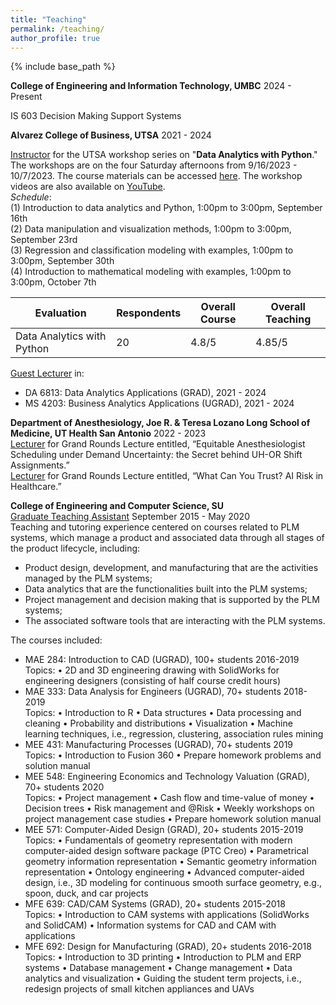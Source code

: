 ```yaml
---
title: "Teaching"
permalink: /teaching/
author_profile: true
---
```



{% include base_path %}

**College of Engineering and Information Technology, UMBC** 2024 - Present

IS 603 Decision Making Support Systems

**Alvarez College of Business, UTSA** 2021 - 2024




<ins>Instructor</ins> for the UTSA workshop series on "**Data Analytics with Python**." 
The workshops are on the four Saturday afternoons from 9/16/2023 - 10/7/2023.
The course materials can be accessed <a href="https://drive.google.com/drive/folders/12eP55Jn_vKMDF2kcyEPCrGAgc0rREKXn">here</a>.
The workshop videos are also available on 
<a href="https://youtube.com/playlist?list=PLwULGI0TbkccvUbA7zRMJlSER76X5O6aE&si=vfJw56FfLjB5Io_U">YouTube</a>.\
*Schedule*:\
(1) Introduction to data analytics and Python, 1:00pm to 3:00pm, September 16th\
(2) Data manipulation and visualization methods, 1:00pm to 3:00pm, September 23rd\
(3) Regression and classification modeling with examples, 1:00pm to 3:00pm, September 30th\
(4) Introduction to mathematical modeling with examples, 1:00pm to 3:00pm, October 7th

| Evaluation                  | Respondents | Overall Course | Overall Teaching |
|-----------------------------|-------------|----------------|------------------|
| Data Analytics with Python  | 20          | 4.8/5          | 4.85/5           |


<ins>Guest Lecturer</ins> in:
- DA 6813: Data Analytics Applications (GRAD), 2021 - 2024
- MS 4203: Business Analytics Applications (UGRAD), 2021 - 2024

**Department of Anesthesiology, Joe R. & Teresa Lozano Long School of Medicine, UT Health San Antonio** 2022 - 2023\
<ins>Lecturer</ins> for Grand Rounds Lecture entitled, “Equitable Anesthesiologist 
Scheduling under Demand Uncertainty: the Secret behind UH-OR Shift Assignments.”\
<ins>Lecturer</ins> for Grand Rounds Lecture entitled, “What Can You Trust? AI Risk in Healthcare.”

**College of Engineering and Computer Science, SU**\
<ins>Graduate Teaching Assistant</ins> September 2015 - May 2020\
Teaching and tutoring experience centered on courses related to PLM systems, which
manage a product and associated data through all stages of the product lifecycle,
including:
- Product design, development, and manufacturing that are the activities managed
by the PLM systems;
- Data analytics that are the functionalities built into the PLM systems;
- Project management and decision making that is supported by the PLM systems;
- The associated software tools that are interacting with the PLM systems.

The courses included:
- MAE 284: Introduction to CAD (UGRAD), 100+ students 2016-2019\
Topics: • 2D and 3D engineering drawing with SolidWorks for engineering designers
(consisting of half course credit hours)
- MAE 333: Data Analysis for Engineers (UGRAD), 70+ students 2018-2019\
Topics: • Introduction to R • Data structures • Data processing and cleaning • Probability
and distributions • Visualization • Machine learning techniques, i.e., regression,
clustering, association rules mining
- MEE 431: Manufacturing Processes (UGRAD), 70+ students 2019\
Topics: • Introduction to Fusion 360 • Prepare homework problems and solution manual
- MEE 548: Engineering Economics and Technology Valuation (GRAD), 70+ students 2020\
Topics: • Project management • Cash flow and time-value of money • Decision trees 
• Risk management and @Risk • Weekly workshops on project management case studies • Prepare homework solution manual
- MEE 571: Computer-Aided Design (GRAD), 20+ students 2015-2019\
Topics: • Fundamentals of geometry representation with modern computer-aided design software package (PTC Creo) • Parametrical geometry information representation
• Semantic geometry information representation • Ontology engineering • Advanced computer-aided design, i.e., 3D modeling for continuous smooth surface geometry,
e.g., spoon, duck, and car projects
- MFE 639: CAD/CAM Systems (GRAD), 20+ students 2015-2018\
Topics: • Introduction to CAM systems with applications (SolidWorks and SolidCAM) • Information systems for CAD and CAM with applications
- MFE 692: Design for Manufacturing (GRAD), 20+ students 2016-2018\
Topics: • Introduction to 3D printing • Introduction to PLM and ERP systems • Database management • Change management • Data analytics and visualization •
Guiding the student term projects, i.e., redesign projects of small kitchen appliances and UAVs